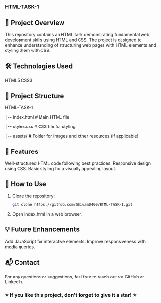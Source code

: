###   HTML-TASK-1 

## 📌 Project Overview

This repository contains an HTML task demonstrating fundamental web development skills using HTML and CSS. The project is designed to enhance understanding of structuring web pages with HTML elements and styling them with CSS.

## 🛠️ Technologies Used

HTML5
CSS3

## 📂 Project Structure
HTML-TASK-1

│-- index.html  # Main HTML file
 
│-- styles.css  # CSS file for styling
 
│-- assets/     # Folder for images and other resources (if applicable)

## 🚀 Features

Well-structured HTML code following best practices.
Responsive design using CSS.
Basic styling for a visually appealing layout.

## 📜 How to Use
1. Clone the repository:
   ```bash
   git clone https://github.com/Shivam0400/HTML-TASK-1.git
2. Open index.html in a web browser.

## 💡 Future Enhancements

Add JavaScript for interactive elements.
Improve responsiveness with media queries.

## 📬 Contact

For any questions or suggestions, feel free to reach out via GitHub or LinkedIn.

### ⭐ If you like this project, don't forget to give it a star! ⭐

